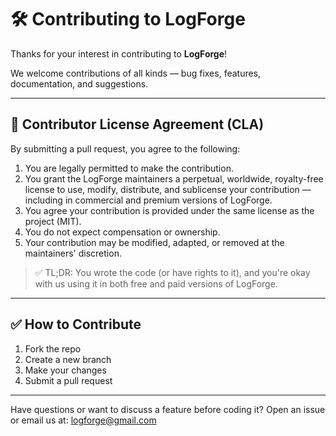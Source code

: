 # 🛠️ Contributing to LogForge

Thanks for your interest in contributing to **LogForge**!

We welcome contributions of all kinds — bug fixes, features, documentation, and suggestions.

---

## 📄 Contributor License Agreement (CLA)

By submitting a pull request, you agree to the following:

1. You are legally permitted to make the contribution.
2. You grant the LogForge maintainers a perpetual, worldwide, royalty-free license to use, modify, distribute, and sublicense your contribution — including in commercial and premium versions of LogForge.
3. You agree your contribution is provided under the same license as the project (MIT).
4. You do not expect compensation or ownership.
5. Your contribution may be modified, adapted, or removed at the maintainers' discretion.

> ✅ TL;DR: You wrote the code (or have rights to it), and you're okay with us using it in both free and paid versions of LogForge.

---

## ✅ How to Contribute

1. Fork the repo
2. Create a new branch
3. Make your changes
4. Submit a pull request

---

Have questions or want to discuss a feature before coding it? Open an issue or email us at: logforge@gmail.com
